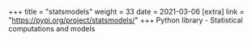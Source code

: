 +++
title = "statsmodels"
weight = 33
date = 2021-03-06
[extra]
link = "https://pypi.org/project/statsmodels/"
+++
Python library - Statistical computations and models

